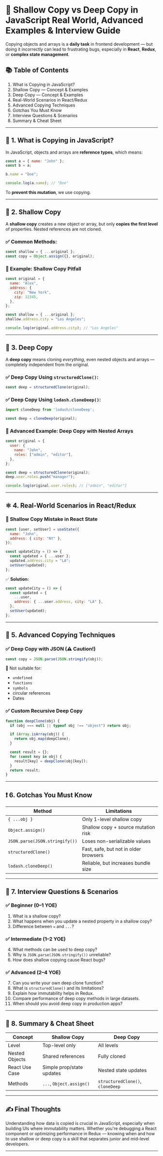 
# 🧠 Shallow Copy vs Deep Copy in JavaScript Real World, Advanced Examples & Interview Guide

Copying objects and arrays is a **daily task** in frontend development — but doing it incorrectly can lead to frustrating bugs, especially in **React**, **Redux**, or **complex state management**.



## 📚 Table of Contents

1. What is Copying in JavaScript?
2. Shallow Copy — Concept & Examples
3. Deep Copy — Concept & Examples
4. Real-World Scenarios in React/Redux
5. Advanced Copying Techniques
6. Gotchas You Must Know
7. Interview Questions & Scenarios
8. Summary & Cheat Sheet

---

## 🔁 1. What is Copying in JavaScript?

In JavaScript, objects and arrays are **reference types**, which means:

```js
const a = { name: "John" };
const b = a;

b.name = "Doe";

console.log(a.name); // "Doe"
```

To **prevent this mutation**, we use copying.

---

## 🧊 2. Shallow Copy

A **shallow copy** creates a new object or array, but only **copies the first level** of properties. Nested references are not cloned.

### ✅ Common Methods:

```js
const shallow = { ...original };
const copy = Object.assign({}, original);
```

### 🧪 Example: Shallow Copy Pitfall

```js
const original = {
  name: "Alex",
  address: {
    city: "New York",
    zip: 12345,
  },
};

const shallow = { ...original };
shallow.address.city = "Los Angeles";

console.log(original.address.city); // "Los Angeles"
```

---

## 🧬 3. Deep Copy

A **deep copy** means cloning *everything*, even nested objects and arrays — completely independent from the original.

### ✅ Deep Copy Using `structuredClone()`:

```js
const deep = structuredClone(original);
```

### ✅ Deep Copy Using `lodash.cloneDeep()`:

```js
import cloneDeep from 'lodash/cloneDeep';

const deep = cloneDeep(original);
```

### 🧪 Advanced Example: Deep Copy with Nested Arrays

```js
const original = {
  user: {
    name: "John",
    roles: ["admin", "editor"],
  },
};

const deep = structuredClone(original);
deep.user.roles.push("manager");

console.log(original.user.roles); // ["admin", "editor"]
```

---

## ⚛️ 4. Real-World Scenarios in React/Redux

### 🧨 Shallow Copy Mistake in React State

```jsx
const [user, setUser] = useState({
  name: "John",
  address: { city: "NY" },
});

const updateCity = () => {
  const updated = { ...user };
  updated.address.city = "LA";
  setUser(updated);
};
```

✅ **Solution:**

```jsx
const updateCity = () => {
  const updated = {
    ...user,
    address: { ...user.address, city: "LA" },
  };
  setUser(updated);
};
```

---

## 🧠 5. Advanced Copying Techniques

### ✅ Deep Copy with JSON (⚠️ Caution!)

```js
const copy = JSON.parse(JSON.stringify(obj));
```

🔴 Not suitable for:
- `undefined`
- `functions`
- `symbols`
- circular references
- Dates

### ✅ Custom Recursive Deep Copy

```js
function deepClone(obj) {
  if (obj === null || typeof obj !== "object") return obj;

  if (Array.isArray(obj)) {
    return obj.map(deepClone);
  }

  const result = {};
  for (const key in obj) {
    result[key] = deepClone(obj[key]);
  }
  return result;
}
```

---

## ❗ 6. Gotchas You Must Know

| Method                        | Limitations                         |
|------------------------------|--------------------------------------|
| `{ ...obj }`                 | Only 1-level shallow copy            |
| `Object.assign()`            | Shallow copy + source mutation risk  |
| `JSON.parse(JSON.stringify())` | Loses non-serializable values     |
| `structuredClone()`          | Fast, safe, but not in older browsers |
| `lodash.cloneDeep()`         | Reliable, but increases bundle size  |

---

## 🎯 7. Interview Questions & Scenarios

### ✅ Beginner (0–1 YOE)

1. What is a shallow copy?
2. What happens when you update a nested property in a shallow copy?
3. Difference between `=` and `...`?

### ✅ Intermediate (1–2 YOE)

4. What methods can be used to deep copy?
5. Why is `JSON.parse(JSON.stringify())` unreliable?
6. How does shallow copying cause React bugs?

### ✅ Advanced (2–4 YOE)

7. Can you write your own deep clone function?
8. What is `structuredClone()` and its limitations?
9. Explain how immutability helps in Redux.
10. Compare performance of deep copy methods in large datasets.
11. When should you avoid deep copy in production apps?

---

## 🧾 8. Summary & Cheat Sheet

| Concept        | Shallow Copy                | Deep Copy                        |
|----------------|-----------------------------|----------------------------------|
| Level          | Top-level only              | All levels                       |
| Nested Objects | Shared references           | Fully cloned                     |
| React Use Case | Simple prop/state updates   | Nested state updates             |
| Methods        | `...`, `Object.assign()`    | `structuredClone()`, `cloneDeep`|

---

## ✍️ Final Thoughts

Understanding how data is copied is crucial in JavaScript, especially when building UIs where immutability matters. Whether you're debugging a React component or optimizing performance in Redux — knowing when and how to use shallow or deep copy is a skill that separates junior and mid-level developers.

---

